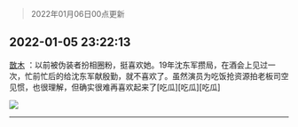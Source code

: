 > 2022年01月06日00点更新
<link rel="stylesheet" href="https://cdn.jsdelivr.net/gh/taotie6/sampleJSON@main/css/photo_show.css">
<meta name="referrer" content="no-referrer" />


 ## 2022-01-05 23:22:13 

 [㪚木](https://www.coolapk.com/feed/32624607?shareKey=ZDA2NzEwOGI5NDVjNjFkNWMwNDY~) ：以前被伪装者扮相圈粉，挺喜欢她。19年沈东军攒局，在酒会上见过一次，忙前忙后的给沈东军献殷勤，就不喜欢了。虽然演员为吃饭抢资源拍老板司空见惯，也很理解，但确实很难再喜欢起来了[吃瓜][吃瓜][吃瓜] 

<div class="album">
<img class="img-item" src="http://image.coolapk.com/feed/2021/0604/09/3142203_cc75c90b_1482_4911@300x300.gif" />
</div>

 ------- 

